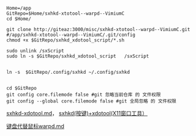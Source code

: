 ```shell
Home=/app
GitRepo=$Home/sxhkd-xtotool--warpd--VimiumC
cd $Home/

git clone http://giteaz:3000/misc/sxhkd-xtotool--warpd--VimiumC.git
#/app/sxhkd-xtotool--warpd--VimiumC/.git/config
chmod +x $GitRepo/sxhkd_xdotool_script/*.sh

sudo unlink /sxScript
sudo ln -s $GitRepo/sxhkd_xdotool_script   /sxScript


ln -s  $GitRepo/.config/sxhkd ~/.config/sxhkd


cd $GitRepo
git config core.filemode false #git 忽略当前仓库 的 文件权限
git config --global core.filemode false #git 全局忽略 的 文件权限
```


[sxhkd-xdotool.md](http://giteaz:3000/misc/sxhkd-xtotool/src/branch/main/sxhkd-xdotool.md)， [sxhkd(按键)+xdotool(X11窗口工具）](https://blog.csdn.net/hfcaoguilin/article/details/135623440#t0)



[键盘代替鼠标warpd.md](http://giteaz:3000/misc/sxhkd-xtotool/src/branch/main/keyboard_as_mouse--warpd.md)